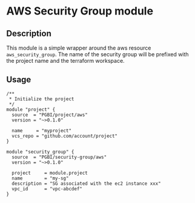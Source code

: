 # AWS Security Group module

## Description

This module is a simple wrapper around the aws resource `aws_security_group`. The name of the security group will be 
prefixed with the project name and the terraform workspace.

## Usage

```hcl
/**
 * Initialize the project
 */
module "project" {
  source  = "PGBI/project/aws"
  version = "~>0.1.0"

  name     = "myproject"
  vcs_repo = "github.com/account/project"
}

module "security_group" {
  source  = "PGBI/security-group/aws"
  version = "~>0.1.0"

  project     = module.project
  name        = "my-sg"
  description = "SG associated with the ec2 instance xxx"
  vpc_id      = "vpc-abcdef"
}
```
